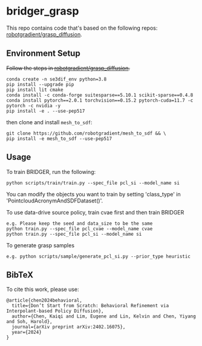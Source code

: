 # bridger_grasp

This repo contains code that's based on the following repos: [robotgradient/grasp_diffusion](https://github.com/robotgradient/grasp_diffusion).

## Environment Setup
~~Follow the steps in [robotgradient/grasp_diffusion](https://github.com/robotgradient/grasp_diffusion).~~

```shell
conda create -n se3dif_env python=3.8
pip install --upgrade pip
pip install lit cmake
conda install -c conda-forge suitesparse==5.10.1 scikit-sparse==0.4.8
conda install pytorch==2.0.1 torchvision==0.15.2 pytorch-cuda=11.7 -c pytorch -c nvidia -y
pip install -e . --use-pep517
```

then clone and install `mesh_to_sdf`:

```shell
git clone https://github.com/robotgradient/mesh_to_sdf && \
pip install -e mesh_to_sdf --use-pep517
```

## Usage
To train BRIDGER, run the following:
```
python scripts/train/train.py --spec_file pcl_si --model_name si
```

You can modify the objects you want to train by setting 'class_type' in 'PointcloudAcronymAndSDFDataset()'.

To use data-drive source policy, train cvae first and then train BRIDGER

```
e.g. Please keep the seed and data_size to be the same
python train.py --spec_file pcl_cvae --model_name cvae
python train.py --spec_file pcl_si --model_name si
```

To generate grasp samples

```
e.g. python scripts/sample/generate_pcl_si.py --prior_type heuristic
```

## BibTeX

To cite this work, please use:

```
@article{chen2024behavioral,
  title={Don’t Start from Scratch: Behavioral Refinement via Interpolant-based Policy Diffusion},
  author={Chen, Kaiqi and Lim, Eugene and Lin, Kelvin and Chen, Yiyang and Soh, Harold},
  journal={arXiv preprint arXiv:2402.16075},
  year={2024}
}
```